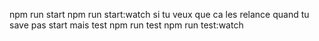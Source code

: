 npm run start
npm run start:watch
si tu veux que ca les relance quand tu save
pas start
mais test
npm run test
npm run test:watch